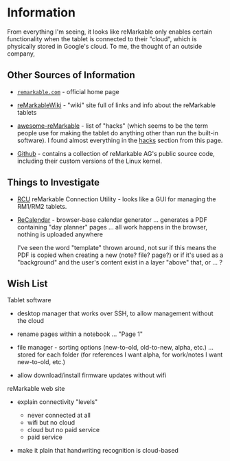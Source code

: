 # Information

From everything I'm seeing, it looks like reMarkable only enables certain functionality when the tablet is connected to their "cloud", which is physically stored in Google's cloud. To me, the thought of an outside company,

## Other Sources of Information

- [`remarkable.com`](https://remarkable.com/) - official home page

- [reMarkableWiki](https://remarkablewiki.com/) - "wiki" site full of links and info about the reMarkable tablets

- [awesome-reMarkable](https://github.com/reHackable/awesome-reMarkable) - list of "hacks" (which seems to be the term people use for making the tablet do anything other than run the built-in software). I found almost everything in the [hacks](../hacks/index.md) section from this page.

- [Github](https://github.com/reMarkable/) - contains a collection of reMarkable AG's public source code, including their custom versions of the Linux kernel.

## Things to Investigate

- [RCU](http://www.davisr.me/projects/rcu/) reMarkable Connection Utility - looks like a GUI for managing the RM1/RM2 tablets.

- [ReCalendar](https://recalendar.me/) - browser-base calendar generator ... generates a PDF containing "day planner" pages ... all work happens in the browser, nothing is uploaded anywhere

    I've seen the word "template" thrown around, not sur if this means the PDF is copied when creating a new (note? file? page?) or if it's used as a "background" and the user's content exist in a layer "above" that, or ... ?

## Wish List

Tablet software

- desktop manager that works over SSH, to allow management without the cloud

- rename pages within a notebook ... "Page 1"

- file manager - sorting options (new-to-old, old-to-new, alpha, etc.) ... stored for each folder (for references I want alpha, for work/notes I want new-to-old, etc.)

- allow download/install firmware updates without wifi

reMarkable web site

- explain connectivity "levels"
    - never connected at all
    - wifi but no cloud
    - cloud but no paid service
    - paid service

- make it plain that handwriting recognition is cloud-based
